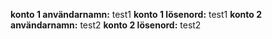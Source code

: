 **konto 1 användarnamn:** test1 **konto 1 lösenord:** test1
**konto 2 användarnamn:** test2 **konto 2 lösenord:** test2

